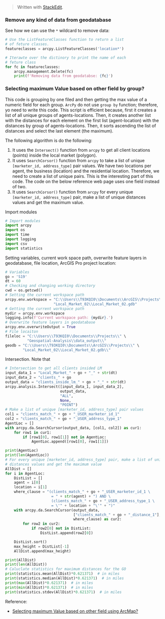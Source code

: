 


> Written with [StackEdit](https://stackedit.io/).

### Remove any kind of data from geodatabase

See how we can use the `*` wildcard to remove data:
```python
# Use the ListFeatureClasses function to return a list 
# of feture classes.
featureclasses = arcpy.ListFeatureClasses('location*')

# Iterawte over the dictinory to print the name of each 
# feture class
for fc in featureclasses:
    arcpy.management.Delete(fc)
    print(f'Removing data from geodatabse: {fc}')
```


### Selecting maximum Value based on other field by group?

This code is grouping by one filed and then getting the max value of a numeric field for each group. `ArcPy` do not use `group by` function; therefore, yo need to write this code. This script is efficient because, first it creates a list of all unique groups of agents-locations. Then, it creates another list with the distances for each element on the first  list (agent-location) with the distances by group of agents-locations. Then, it sorts ascending the list of distances and select the last element (the maximum). 

The following algorithm is do the following:

1. It uses the `Intersect()` function from `arcpy` to get all client locations (points) inside the local market (polygon).
2. It uses `SearchCorsor()`  function from `arcpy` to take a list of unique `[marketer_id, address_type]` pair values. We have two locations per agent, the business (location) and the residential location. Therefore, we need to create a list of unique pairs. This is the interesting part of this code. The code on the below reference web page uses one field instead of two. 
3. It uses `SearchCorsor()`  function from `arcpy` for every unique `[marketer_id, address_type]` pair, make a list of unique  distances values and get the maximum value.       

Import modules
```python
# Import modules
import arcpy
import os
import time
import logging
import csv
import statistics
```
Setting variables, current work space path, overwrite feature layers in geodatabase, file location, ArcGIS Pro project location:  
```python
# Variables
go = 'S19'
dt = 60
# Checking and changing working directory
cwd = os.getcwd()
# Setting the current workspace path
arcpy.env.workspace = "C:\\Users\\T93KQI0\\Documents\\ArcGIS\\Projects\\" \
                      "Local_Market_02\\Local_Market_02.gdb"
# Getting the current workspace path
mydir = arcpy.env.workspace
logging.info(f'Current workspace path: {mydir}.')
# Overwrite feature layers in geodatabase
arcpy.env.overwriteOutput = True
# File locaiton
fileloc = "C:\\Users\\T93KQI0\\Documents\\Projects\\" \
          "Geospatial-Analysis\\data_output\\"
geodb = "C:\\Users\\T93KQI0\\Documents\\ArcGIS\\Projects\\" \
        "Local_Market_02\\Local_Market_02.gdb\\"
```
Intersection. Note that 
```python
# Intersection to get all clients insided LM
input_data_1 = "Local_Market_" + go + "_" + str(dt)
input_data_2 = "clients_" + go
output_data = "clients_inside_lm_" + go + "_" + str(dt)
arcpy.analysis.Intersect([input_data_1, input_data_2],
                         output_data,
                         "ALL",
                         None,
                         "POINT")
# Make a list of unique [marketer_id, address_type] pair values
col1 = "clients_match_" + go + "_USER_marketer_id_1"
col2 = "clients_match_" + go + "_USER_address_type_1"
AgentLoc = []
with arcpy.da.SearchCursor(output_data, [col1, col2]) as cur1:
    for row1 in cur1:
        if [row1[0], row1[1]] not in AgentLoc:
            AgentLoc.append([row1[0], row1[1]])

print(AgentLoc)
print(len(AgentLoc))
# For every unique [marketer_id, address_type] pair, make a list of unique
# distances values and get the maximum value
AllDist = []
for i in AgentLoc:
    DistList = []
    agent = i[0]
    location = i[1]
    where_clause = "(clients_match_" + go + "_USER_marketer_id_1 \
                     = " + str(agent) + ") AND \
                     (clients_match_" + go + "_USER_address_type_1 \
                     = \'" + location + "\'" + ")"
    with arcpy.da.SearchCursor(output_data,
                               ["clients_match_" + go + "_distance_1"],
                               where_clause) as cur2:
        for row2 in cur2:
            if row2[0] not in DistList:
                DistList.append(row2[0])

    DistList.sort()
    max_height = DistList[-1]
    AllDist.append(max_height)

print(AllDist)
print(len(AllDist))
# Caluclate statistics for maximum distances for the GO
print(statistics.mean(AllDist)*0.621371)  # in miles
print(statistics.median(AllDist)*0.621371)  # in miles
print(max(AllDist)*0.621371)  # in miles
print(min(AllDist)*0.621371)  # in miles
print(statistics.stdev(AllDist)*0.621371)  # in miles

```
Reference:
- [Selecting maximum Value based on other field using ArcMap?](https://gis.stackexchange.com/questions/110392/selecting-maximum-value-based-on-other-field-using-arcmap)
<!--stackedit_data:
eyJoaXN0b3J5IjpbLTIzOTk3NTAwNCwxOTc0MzUxNDgyLC0xOD
UyODEyMTY5XX0=
-->